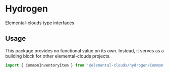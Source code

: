 # Hydrogen

Elemental-clouds type interfaces

## Usage

This package provides no functional value on its own. Instead, it serves as a building block for other elemental-clouds projects.

```typescript
import { CommonInventoryItem } from '@elemental-clouds/hydrogen/Common';
```
